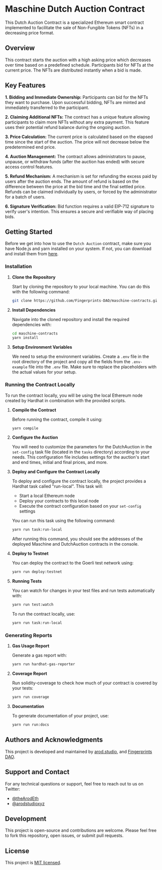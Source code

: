 # Maschine Dutch Auction Contract

This Dutch Auction Contract is a specialized Ethereum smart contract implemented to facilitate the sale of Non-Fungible Tokens (NFTs) in a decreasing price format.

## Overview

This contract starts the auction with a high asking price which decreases over time based on a predefined schedule. Participants bid for NFTs at the current price. The NFTs are distributed instantly when a bid is made.

## Key Features

**1. Bidding and Immediate Ownership:** Participants can bid for the NFTs they want to purchase. Upon successful bidding, NFTs are minted and immediately transferred to the participant.

**2. Claiming Additional NFTs:** The contract has a unique feature allowing participants to claim more NFTs without any extra payment. This feature uses their potential refund balance during the ongoing auction.

**3. Price Calculation:** The current price is calculated based on the elapsed time since the start of the auction. The price will not decrease below the predetermined end price.

**4. Auction Management:** The contract allows administrators to pause, unpause, or withdraw funds (after the auction has ended) with secure access control features.

**5. Refund Mechanism:** A mechanism is set for refunding the excess paid by users after the auction ends. The amount of refund is based on the difference between the price at the bid time and the final settled price. Refunds can be claimed individually by users, or forced by the administrator for a batch of users.

**6. Signature Verification:** Bid function requires a valid EIP-712 signature to verify user's intention. This ensures a secure and verifiable way of placing bids.

## Getting Started

Before we get into how to use the `Dutch Auction` contract, make sure you have Node.js and yarn installed on your system. If not, you can download and install them from [here](https://nodejs.org/en/download/).

### Installation

1. **Clone the Repository**

   Start by cloning the repository to your local machine. You can do this with the following command:

   ```bash
   git clone https://github.com/Fingerprints-DAO/maschine-contracts.git
   ```

2. **Install Dependencies**

   Navigate into the cloned repository and install the required dependencies with:

   ```bash
   cd maschine-contracts
   yarn install
   ```

3. **Setup Environment Variables**

   We need to setup the environment variables. Create a `.env` file in the root directory of the project and copy all the fields from the `.env-example` file into the `.env` file. Make sure to replace the placeholders with the actual values for your setup.

### Running the Contract Locally

To run the contract locally, you will be using the local Ethereum node created by Hardhat in combination with the provided scripts.

1. **Compile the Contract**

   Before running the contract, compile it using:

   ```bash
   yarn compile
   ```

2. **Configure the Auction**

   You will need to customize the parameters for the DutchAuction in the `set-config` task file (located in the `tasks` directory) according to your needs. This configuration file includes settings for the auction's start and end times, initial and final prices, and more.

3. **Deploy and Configure the Contract Locally**

   To deploy and configure the contract locally, the project provides a Hardhat task called "run-local". This task will:

   - Start a local Ethereum node
   - Deploy your contracts to this local node
   - Execute the contract configuration based on your `set-config` settings

   You can run this task using the following command:

   ```bash
   yarn run task:run-local
   ```

   After running this command, you should see the addresses of the deployed Maschine and DutchAuction contracts in the console.

4. **Deploy to Testnet**

   You can deploy the contract to the Goerli test network using:

   ```bash
   yarn run deploy:testnet
   ```

5. **Running Tests**

   You can watch for changes in your test files and run tests automatically with:

   ```bash
   yarn run test:watch
   ```

   To run the contract locally, use:

   ```bash
   yarn run task:run-local
   ```

### Generating Reports

1. **Gas Usage Report**

   Generate a gas report with:

   ```bash
   yarn run hardhat-gas-reporter
   ```

2. **Coverage Report**

   Run solidity-coverage to check how much of your contract is covered by your tests:

   ```bash
   yarn run coverage
   ```

3. **Documentation**

   To generate documentation of your project, use:

   ```bash
   yarn run run:docs
   ```

## Authors and Acknowledgments

This project is developed and maintained by [arod.studio](https://arod.studio/), and [Fingerprints DAO](https://fingerprintsdao.xyz/).

## Support and Contact

For any technical questions or support, feel free to reach out to us on Twitter:

- [@theArodEth](https://twitter.com/theArodEth)
- [@arodstudioxyz](https://twitter.com/arodstudioxyz)

## Development

This project is open-source and contributions are welcome. Please feel free to fork this repository, open issues, or submit pull requests.

## License

This project is [MIT licensed](./LICENSE).
